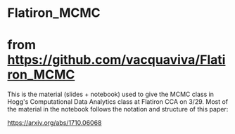 # Flatiron_MCMC 
# from https://github.com/vacquaviva/Flatiron_MCMC
This is the material (slides + notebook) used to give the MCMC class in Hogg's Computational Data Analytics class at Flatiron CCA on 3/29.
Most of the material in the notebook follows the notation and structure of this paper:

https://arxiv.org/abs/1710.06068


